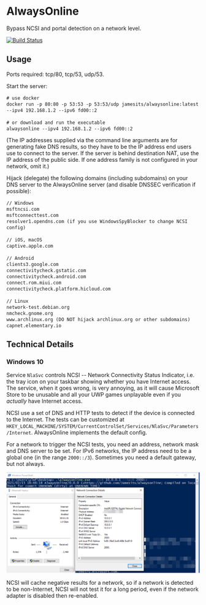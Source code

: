 # AlwaysOnline

Bypass NCSI and portal detection on a network level.

[![Build Status](https://dev.azure.com/nekomimiswitch/General/_apis/build/status/alwaysonline?branchName=master)](https://dev.azure.com/nekomimiswitch/General/_build/latest?definitionId=89&branchName=master)

## Usage

Ports required: tcp/80, tcp/53, udp/53.

Start the server:

```shell script
# use docker
docker run -p 80:80 -p 53:53 -p 53:53/udp jamesits/alwaysonline:latest --ipv4 192.168.1.2 --ipv6 fd00::2

# or download and run the executable
alwaysonline --ipv4 192.168.1.2 --ipv6 fd00::2
```

(The IP addresses supplied via the command line arguments are for generating fake DNS results, so they have to be the IP address end users use to connect to the server. If the server is behind destination NAT, use the IP address of the public side. If one address family is not configured in your network, omit it.)

Hijack (delegate) the following domains (including subdomains) on your DNS server to the AlwaysOnline server (and disable DNSSEC verification if possible):

```
// Windows
msftncsi.com
msftconnecttest.com
resolver1.opendns.com (if you use WindowsSpyBlocker to change NCSI config)

// iOS, macOS
captive.apple.com

// Android
clients3.google.com
connectivitycheck.gstatic.com
connectivitycheck.android.com
connect.rom.miui.com
connectivitycheck.platform.hicloud.com

// Linux
network-test.debian.org
nmcheck.gnome.org
www.archlinux.org (DO NOT hijack archlinux.org or other subdomains)
capnet.elementary.io
```

## Technical Details

### Windows 10

Service `NlaSvc` controls NCSI -- Network Connectivity Status Indicator, i.e. the tray icon on your taskbar showing whether you have Internet access. The service, when it goes wrong, is very annoying, as it will cause Microsoft Store to be unusable and all your UWP games unplayable even if you *actually* have Internet access.

NCSI use a set of DNS and HTTP tests to detect if the device is connected to the Internet. The tests can be customized at `HKEY_LOCAL_MACHINE/SYSTEM/CurrentControlSet/Services/NlaSvc/Parameters/Internet`. AlwaysOnline implements the default config.

For a network to trigger the NCSI tests, you need an address, network mask and DNS server to be set. For IPv6 networks, the IP address need to be a global one (in the range `2000::/3`). Sometimes you need a default gateway, but not always. 

![Screenshot showing Windows 10 network connection details: IPv4 address, default gateway, DNS server set to 10.0.0.1, subnet mask 255.255.255.0; IPv6 address and DNS server set to 2000::, subnet length 64](doc/assets/windows10_20h2_ncsi.png)

NCSI will cache negative results for a network, so if a network is detected to be non-Internet, NCSI will not test it for a long period, even if the network adapter is disabled then re-enabled.
